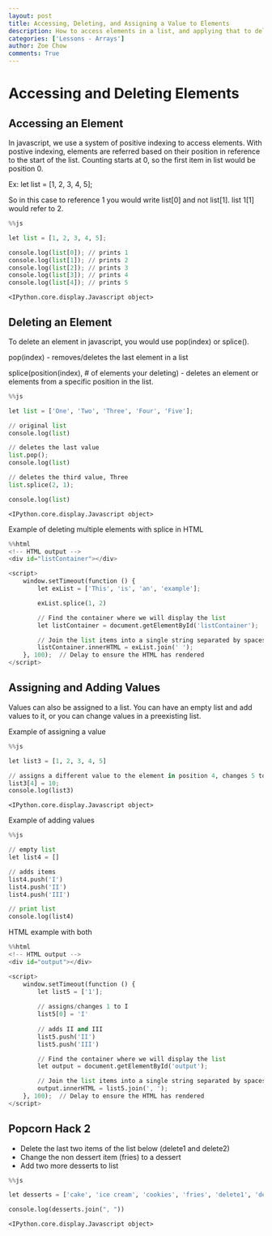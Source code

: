 ```yaml
---
layout: post
title: Accessing, Deleting, and Assigning a Value to Elements
description: How to access elements in a list, and applying that to delete, add, and alter elements in a list.
categories: ['Lessons - Arrays']
author: Zoe Chow
comments: True
---
```


# Accessing and Deleting Elements

## Accessing an Element

In javascript, we use a system of positive indexing to access elements. With postive indexing, elements are referred based on their position in reference to the start of the list. Counting starts at 0, so the first item in list would be position 0.

Ex: let list = [1, 2, 3, 4, 5];

So in this case to reference 1 you would write list[0] and not list[1]. list 1[1] would refer to 2.









```python
%%js

let list = [1, 2, 3, 4, 5];

console.log(list[0]); // prints 1
console.log(list[1]); // prints 2
console.log(list[2]); // prints 3
console.log(list[3]); // prints 4
console.log(list[4]); // prints 5 

```


    <IPython.core.display.Javascript object>


## Deleting an Element

To delete an element in javascript, you would use pop(index) or splice(). 

pop(index) - removes/deletes the last element in a list

splice(position(index), # of elements your deleting) - deletes an element or elements from a specific position in the list.


```python
%%js

let list = ['One', 'Two', 'Three', 'Four', 'Five'];

// original list
console.log(list)

// deletes the last value
list.pop();
console.log(list)

// deletes the third value, Three
list.splice(2, 1);

console.log(list)

```


    <IPython.core.display.Javascript object>


Example of deleting multiple elements with splice in HTML


```python
%%html
<!-- HTML output -->
<div id="listContainer"></div>

<script>
    window.setTimeout(function () {
        let exList = ['This', 'is', 'an', 'example'];

        exList.splice(1, 2)

        // Find the container where we will display the list
        let listContainer = document.getElementById('listContainer');

        // Join the list items into a single string separated by spaces
        listContainer.innerHTML = exList.join(' ');
    }, 100);  // Delay to ensure the HTML has rendered
</script>


```


<!-- A container to display the list -->
<div id="listContainer"></div>

<script>
    window.setTimeout(function () {
        let exList = ['This', 'is', 'an', 'example'];

        exList.splice(1, 2)

        // Find the container where we will display the list
        let listContainer = document.getElementById('listContainer');

        // Join the list items into a single string separated by spaces
        listContainer.innerHTML = exList.join(' ');
    }, 100);  // Delay to ensure the HTML has rendered
</script>




## Assigning and Adding Values

Values can also be assigned to a list. You can have an empty list and add values to it, or you can change values in a preexisting list.

Example of assigning a value


```python
%%js

let list3 = [1, 2, 3, 4, 5]

// assigns a different value to the element in position 4, changes 5 to 10
list3[4] = 10;
console.log(list3)

```


    <IPython.core.display.Javascript object>


Example of adding values


```python
%%js

// empty list
let list4 = []

// adds items
list4.push('I')
list4.push('II')
list4.push('III')

// print list
console.log(list4)
```

HTML example with both


```python
%%html
<!-- HTML output -->
<div id="output"></div>

<script>
    window.setTimeout(function () {
        let list5 = ['1'];
        
        // assigns/changes 1 to I
        list5[0] = 'I'
        
        // adds II and III
        list5.push('II')
        list5.push('III')

        // Find the container where we will display the list
        let output = document.getElementById('output');

        // Join the list items into a single string separated by spaces
        output.innerHTML = list5.join(', ');
    }, 100);  // Delay to ensure the HTML has rendered
</script>

```


<!-- A container to display the list -->
<div id="output"></div>

<script>
    window.setTimeout(function () {
        let list5 = ['1'];

        list5[0] = 'I'
        list5.push('II')
        list5.push('III')

        // Find the container where we will display the list
        let output = document.getElementById('output');

        // Join the list items into a single string separated by spaces
        output.innerHTML = list5.join(', ');
    }, 100);  // Delay to ensure the HTML has rendered
</script>



## Popcorn Hack 2

- Delete the last two items of the list below (delete1 and delete2)
- Change the non dessert item (fries) to a dessert
- Add two more desserts to list


```python
%%js

let desserts = ['cake', 'ice cream', 'cookies', 'fries', 'delete1', 'delete2']

console.log(desserts.join(", "))


```


    <IPython.core.display.Javascript object>

